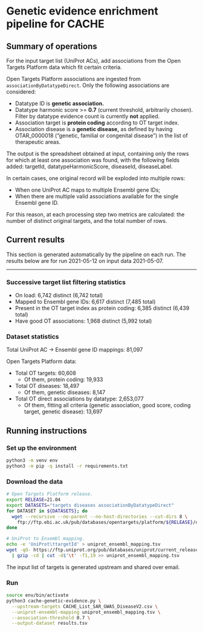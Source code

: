 # Genetic evidence enrichment pipeline for CACHE

## Summary of operations
For the input target list (UniProt ACs), add associations from the Open Targets Platform data which fit certain criteria.

Open Targets Platform associations are ingested from `associationByDatatypeDirect`. Only the following associations are considered:
* Datatype ID is **genetic association.**
* Datatype harmonic score >= **0.7** (current threshold, arbitrarily chosen). Filter by datatype evidence count is currently **not** applied.
* Association target is **protein coding** according to OT target index.
* Association disease is a **genetic disease,** as defined by having OTAR_0000018 (“genetic, familial or congenital disease”) in the list of therapeutic areas.

The output is the spreadsheet obtained at input, containing only the rows for which at least one association was found, with the following fields added: targetId, datatypeHarmonicScore, diseaseId, diseaseLabel.

In certain cases, one original record will be exploded into multiple rows:
* When one UniProt AC maps to multiple Ensembl gene IDs;
* When there are multiple valid associations available for the single Ensembl gene ID.

For this reason, at each processing step two metrics are calculated: the number of distinct original targets, and the total number of rows.

## Current results

This section is generated automatically by the pipeline on each run. The results below are for run 2021-05-12 on input data 2021-05-07.

----

### Successive target list filtering statistics
* On load: 6,742 distinct (6,742 total)
* Mapped to Ensembl gene IDs: 6,617 distinct (7,485 total)
* Present in the OT target index as protein coding: 6,385 distinct (6,439 total)
* Have good OT associations: 1,968 distinct (5,992 total)

### Dataset statistics
Total UniProt AC → Ensembl gene ID mappings: 81,097

Open Targets Platform data:
* Total OT targets: 60,608
  + Of them, protein coding: 19,933
* Total OT diseases: 18,497
  + Of them, genetic diseases: 8,147
* Total OT direct associations by datatype: 2,653,077
  + Of them, fitting all criteria (genetic association, good score, coding target, genetic disease): 13,697

## Running instructions

### Set up the environment
```bash
python3 -m venv env
python3 -m pip -q install -r requirements.txt
```

### Download the data
```bash
# Open Targets Platform release.
export RELEASE=21.04
export DATASETS="targets diseases associationByDatatypeDirect"
for DATASET in ${DATASETS}; do
  wget --recursive --no-parent --no-host-directories --cut-dirs 8 \
    ftp://ftp.ebi.ac.uk/pub/databases/opentargets/platform/${RELEASE}/output/etl/parquet/${DATASET}
done

# UniProt to Ensembl mapping.
echo -e 'UniProt\ttargetId' > uniprot_ensembl_mapping.tsv
wget -qO- https://ftp.uniprot.org/pub/databases/uniprot/current_release/knowledgebase/idmapping/by_organism/HUMAN_9606_idmapping_selected.tab.gz \
  | gzip -cd | cut -d$'\t' -f1,19 >> uniprot_ensembl_mapping.tsv
```

The input list of targets is generated upstream and shared over email.

### Run
```bash
source env/bin/activate
python3 cache-genetic-evidence.py \
  --upstream-targets CACHE_List_SAR_GWAS_DiseaseV2.csv \
  --uniprot-ensembl-mapping uniprot_ensembl_mapping.tsv \
  --association-threshold 0.7 \
  --output-dataset results.tsv
```
